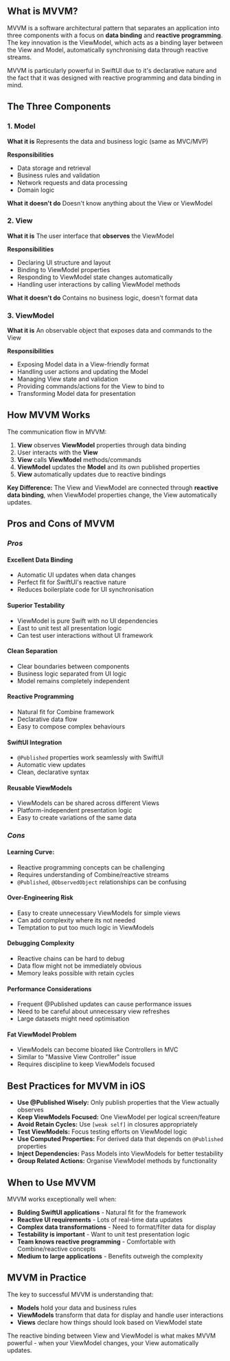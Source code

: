 ## What is MVVM?

MVVM is a software architectural pattern that separates an application into three components with a focus on **data binding** and **reactive programming**. The key innovation is the ViewModel, which acts as a binding layer between the View and Model, automatically synchronising data through reactive streams. 

MVVM is particularly powerful in SwiftUI due to it's declarative nature and the fact that  it was designed with reactive programming and data binding in mind.

## The Three Components

### 1. Model
**What it is**
Represents the data and business logic (same as MVC/MVP)

**Responsibilities**
- Data storage and retrieval
- Business rules and validation
- Network requests and data processing
- Domain logic

**What it doesn't do**
Doesn't know anything about the View or ViewModel

### 2. View
**What it is**
The user interface that **observes** the ViewModel

**Responsibilities**
- Declaring UI structure and layout
- Binding to ViewModel properties
- Responding to ViewModel state changes automatically
- Handling user interactions by calling ViewModel methods

**What it doesn't do**
Contains no business logic, doesn't format data

### 3. ViewModel
**What it is**
An observable object that exposes data and commands to the View

**Responsibilities**
- Exposing Model data in a View-friendly format
- Handling user actions and updating the Model
- Managing View state and validation
- Providing commands/actions for the View to bind to
- Transforming Model data for presentation

## How MVVM Works

The communication flow in MVVM:

1. **View** observes **ViewModel** properties through data binding
2. User interacts with the **View**
3. **View** calls **ViewModel** methods/commands
4. **ViewModel** updates the **Model** and its own published properties
5. **View** automatically updates due to reactive bindings

**Key Difference:** The View and ViewModel are connected through **reactive data binding**, when ViewModel properties change, the View automatically updates.

## Pros and Cons of MVVM

### *Pros*
#### Excellent Data Binding
- Automatic UI updates when data changes
- Perfect fit for SwiftUI's reactive nature
- Reduces boilerplate code for UI synchronisation
#### Superior Testability
- ViewModel is pure Swift with no UI dependencies
- East to unit test all presentation logic
- Can test user interactions without UI framework
#### Clean Separation
- Clear boundaries between components
- Business logic separated from UI logic
- Model remains completely independent
#### Reactive Programming
- Natural fit for Combine framework
- Declarative data flow
- Easy to compose complex behaviours
#### SwiftUI Integration
- `@Published` properties work seamlessly with SwiftUI
- Automatic view updates
- Clean, declarative syntax
#### Reusable ViewModels
- ViewModels can be shared across different Views
- Platform-independent presentation logic
- Easy to create variations of the same data
### *Cons*
#### Learning Curve:
- Reactive programming concepts can be challenging
- Requires understanding of Combine/reactive streams
- `@Published`, `@ObservedObject` relationships can be confusing
#### Over-Engineering Risk
- Easy to create unnecessary ViewModels for simple views
- Can add complexity where its not needed
- Temptation to put too much logic in ViewModels
#### Debugging Complexity
- Reactive chains can be hard to debug
- Data flow might not be immediately obvious
- Memory leaks possible with retain cycles
#### Performance Considerations
- Frequent @Published updates can cause performance issues
- Need to be careful about unnecessary view refreshes
- Large datasets might need optimisation
#### Fat ViewModel Problem
- ViewModels can become bloated like Controllers in MVC
- Similar to "Massive View Controller" issue
- Requires discipline to keep ViewModels focused

## Best Practices for MVVM in iOS

- **Use @Published Wisely:** Only publish properties that the View actually observes
- **Keep ViewModels Focused:** One ViewModel per logical screen/feature
- **Avoid Retain Cycles:** Use `[weak self]` in closures appropriately
- **Test ViewModels:** Focus testing efforts on ViewModel logic
- **Use Computed Properties:** For derived data that depends on `@Published` properties
- **Inject Dependencies:** Pass Models into ViewModels for better testability
- **Group Related Actions:** Organise ViewModel methods by functionality

## When to Use MVVM

MVVM works exceptionally well when:
- **Bulding SwiftUI applications** - Natural fit for the framework
- **Reactive UI requirements** - Lots of real-time data updates
- **Complex data transformations** - Need to format/filter data for display
- **Testability is important** - Want to unit test presentation logic
- **Team knows reactive programming** - Comfortable with Combine/reactive concepts
- **Medium to large applications** - Benefits outweigh the complexity

## MVVM in Practice

The key to successful MVVM is understanding that:
- **Models** hold your data and business rules
- **ViewModels** transform that data for display and handle user interactions
- **Views** declare how things should look based on ViewModel state

The reactive binding between View and ViewModel is what makes MVVM powerful - when your ViewModel changes, your View automatically updates.
